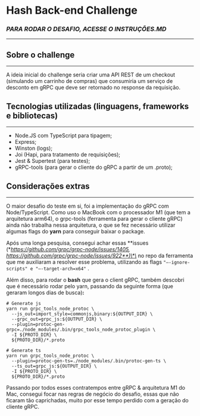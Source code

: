 # Hash Back-end Challenge

### **_PARA RODAR O DESAFIO, ACESSE O INSTRUÇÕES.MD_**

---

## Sobre o challenge

---

A ideia inicial do challenge seria criar uma API REST de um checkout (simulando um carrinho de compras) que consumiria um serviço de desconto em gRPC que deve ser retornado no response da requisição.

## Tecnologias utilizadas (linguagens, frameworks e bibliotecas)

---

- Node.JS com TypeScript para tipagem;
- Express;
- Winston (logs);
- Joi (Hapi, para tratamento de requisições);
- Jest & Supertest (para testes);
- gRPC-tools (para gerar o cliente do gRPC a partir de um .proto);

## Considerações extras

---

O maior desafio do teste em si, foi a implementação do gRPC com Node/TypeScript. Como uso o MacBook com o processador M1 (que tem a arquitetura arm64), o grpc-tools (ferramenta para gerar o cliente gRPC) ainda não trabalha nessa arquitetura, o que se fez necessário utilizar algumas flags do **yarn** para conseguir baixar o package.

Após uma longa pesquisa, consegui achar essas **issues (**https://github.com/grpc/grpc-node/issues/1405, https://github.com/grpc/grpc-node/issues/922**)\*\* no repo da ferramenta que me auxiliaram a resolver esse problema, utilizando as flags `"—-ignore-scripts" e "—-target-arch=x64"` .

Além disso, para rodar o **bash** que gera o client gRPC, também descobri que é necessário rodar pelo yarn, passando da seguinte forma (que geraram longos dias de busca)**:**

```
# Generate js
yarn run grpc_tools_node_protoc \
  --js_out=import_style=commonjs,binary:${OUTPUT_DIR} \
  --grpc_out=grpc_js:${OUTPUT_DIR} \
  --plugin=protoc-gen-grpc=./node_modules/.bin/grpc_tools_node_protoc_plugin \
  -I ${PROTO_DIR} \
  ${PROTO_DIR}/*.proto

# Generate ts
yarn run grpc_tools_node_protoc \
  --plugin=protoc-gen-ts=./node_modules/.bin/protoc-gen-ts \
  --ts_out=grpc_js:${OUTPUT_DIR} \
  -I ${PROTO_DIR} \
  ${PROTO_DIR}/*.proto
```

Passando por todos esses contratempos entre gRPC & arquitetura M1 do Mac, consegui focar nas regras de negócio do desafio, essas que não ficaram tão caprichadas, muito por esse tempo perdido com a geração do cliente gRPC.
